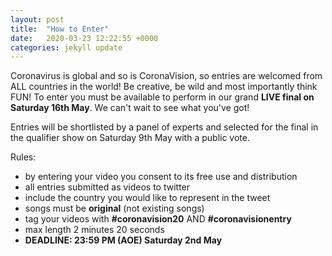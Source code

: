 ```yaml
---
layout: post
title:  "How to Enter"
date:   2020-03-23 12:22:55 +0000
categories: jekyll update
---
```


Coronavirus is global and so is CoronaVision, so entries are welcomed from ALL countries in the world! Be creative, be wild and most importantly think FUN!
To enter you must be available to perform in our grand **LIVE final on Saturday 16th May**. We can't wait to see what you've got!

Entries will be shortlisted by a panel of experts and selected for the final in the qualifier show on Saturday 9th May with a public vote.

Rules:

- by entering your video you consent to its free use and distribution
- all entries submitted as videos to twitter
- include the country you would like to represent in the tweet
- songs must be **original** (not existing songs)
- tag your videos with **#coronavision20** AND **#coronavisionentry**
- max length 2 minutes 20 seconds
- **DEADLINE: 23:59 PM (AOE) Saturday 2nd May** 